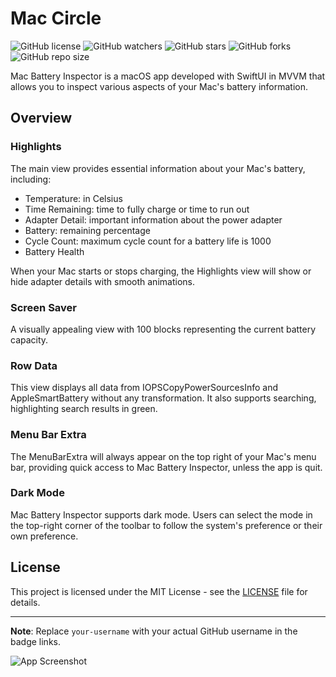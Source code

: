 # Mac Circle


![GitHub license](https://img.shields.io/badge/license-MIT-blue.svg)
![GitHub watchers](https://img.shields.io/github/watchers/brk-ozs11/Mac-Circle)
![GitHub stars](https://img.shields.io/github/stars/brk-ozs11/Mac-Circle)
![GitHub forks](https://img.shields.io/github/forks/brk-ozs11/Mac-Circle)
![GitHub repo size](https://img.shields.io/github/repo-size/brk-ozs11/Mac-Circle)



Mac Battery Inspector is a macOS app developed with SwiftUI in MVVM that allows you to inspect various aspects of your Mac's battery information.

## Overview

### Highlights

The main view provides essential information about your Mac's battery, including:

- Temperature: in Celsius
- Time Remaining: time to fully charge or time to run out
- Adapter Detail: important information about the power adapter
- Battery: remaining percentage
- Cycle Count: maximum cycle count for a battery life is 1000
- Battery Health

When your Mac starts or stops charging, the Highlights view will show or hide adapter details with smooth animations.

### Screen Saver

A visually appealing view with 100 blocks representing the current battery capacity.

### Row Data

This view displays all data from IOPSCopyPowerSourcesInfo and AppleSmartBattery without any transformation. It also supports searching, highlighting search results in green.

### Menu Bar Extra

The MenuBarExtra will always appear on the top right of your Mac's menu bar, providing quick access to Mac Battery Inspector, unless the app is quit.

### Dark Mode

Mac Battery Inspector supports dark mode. Users can select the mode in the top-right corner of the toolbar to follow the system's preference or their own preference.

## License

This project is licensed under the MIT License - see the [LICENSE](LICENSE) file for details.

---

**Note**: Replace `your-username` with your actual GitHub username in the badge links.

![App Screenshot](screenshot.png)

